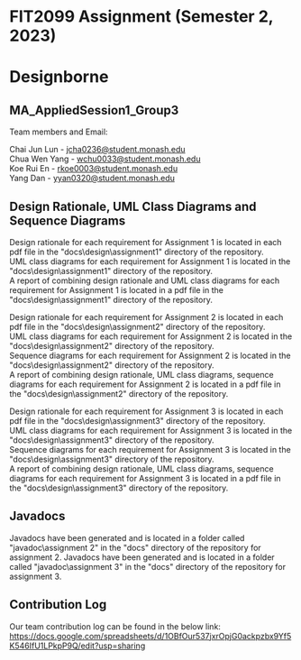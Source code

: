 # FIT2099 Assignment (Semester 2, 2023)

# Designborne

## MA_AppliedSession1_Group3
Team members and Email:

Chai Jun Lun - jcha0236@student.monash.edu\
Chua Wen Yang - wchu0033@student.monash.edu\
Koe Rui En - rkoe0003@student.monash.edu \
Yang Dan - yyan0320@student.monash.edu

## Design Rationale, UML Class Diagrams and Sequence Diagrams
Design rationale for each requirement for Assignment 1 is located in each pdf file in the "docs\design\assignment1" directory of the repository.\
UML class diagrams for each requirement for Assignment 1 is located in the "docs\design\assignment1" directory of the repository.\
A report of combining design rationale and UML class diagrams for each requirement for Assignment 1 is located in a pdf file in the "docs\design\assignment1" directory of the repository.

Design rationale for each requirement for Assignment 2 is located in each pdf file in the "docs\design\assignment2" directory of the repository.\
UML class diagrams for each requirement for Assignment 2 is located in the "docs\design\assignment2" directory of the repository.\
Sequence diagrams for each requirement for Assignment 2 is located in the "docs\design\assignment2" directory of the repository.\
A report of combining design rationale, UML class diagrams, sequence diagrams for each requirement for Assignment 2 is located in a pdf file in the "docs\design\assignment2" directory of the repository.

Design rationale for each requirement for Assignment 3 is located in each pdf file in the "docs\design\assignment3" directory of the repository.\
UML class diagrams for each requirement for Assignment 3 is located in the "docs\design\assignment3" directory of the repository.\
Sequence diagrams for each requirement for Assignment 3 is located in the "docs\design\assignment3" directory of the repository.\
A report of combining design rationale, UML class diagrams, sequence diagrams for each requirement for Assignment 3 is located in a pdf file in the "docs\design\assignment3" directory of the repository.

## Javadocs
Javadocs have been generated and is located in a folder called "javadoc\assignment 2" in the "docs" directory of the repository for assignment 2.
Javadocs have been generated and is located in a folder called "javadoc\assignment 3" in the "docs" directory of the repository for assignment 3.

## Contribution Log
Our team contribution log can be found in the below link:
https://docs.google.com/spreadsheets/d/1OBfOur537jxrOpjG0ackpzbx9Yf5K546IfU1LPkpP9Q/edit?usp=sharing
